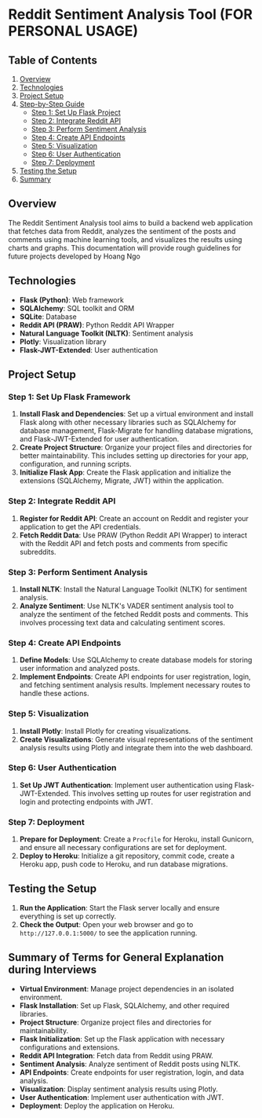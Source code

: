 # Reddit Sentiment Analysis Tool (FOR PERSONAL USAGE)

## Table of Contents

1. [Overview](#overview)
2. [Technologies](#technologies)
3. [Project Setup](#project-setup)
4. [Step-by-Step Guide](#step-by-step-guide)
    - [Step 1: Set Up Flask Project](#step-1-set-up-flask-project)
    - [Step 2: Integrate Reddit API](#step-2-integrate-reddit-api)
    - [Step 3: Perform Sentiment Analysis](#step-3-perform-sentiment-analysis)
    - [Step 4: Create API Endpoints](#step-4-create-api-endpoints)
    - [Step 5: Visualization](#step-5-visualization)
    - [Step 6: User Authentication](#step-6-user-authentication)
    - [Step 7: Deployment](#step-7-deployment)
5. [Testing the Setup](#testing-the-setup)
6. [Summary](#summary)

## Overview

The Reddit Sentiment Analysis tool aims to build a backend web application that fetches data from Reddit, analyzes the sentiment of the posts and comments using machine learning tools, and visualizes the results using charts and graphs. This documentation will provide rough guidelines for future projects developed by Hoang Ngo

## Technologies

- **Flask (Python)**: Web framework
- **SQLAlchemy**: SQL toolkit and ORM
- **SQLite**: Database
- **Reddit API (PRAW)**: Python Reddit API Wrapper
- **Natural Language Toolkit (NLTK)**: Sentiment analysis
- **Plotly**: Visualization library
- **Flask-JWT-Extended**: User authentication

## Project Setup

### Step 1: Set Up Flask Framework

1. **Install Flask and Dependencies**: Set up a virtual environment and install Flask along with other necessary libraries such as SQLAlchemy for database management, Flask-Migrate for handling database migrations, and Flask-JWT-Extended for user authentication.
2. **Create Project Structure**: Organize your project files and directories for better maintainability. This includes setting up directories for your app, configuration, and running scripts.
3. **Initialize Flask App**: Create the Flask application and initialize the extensions (SQLAlchemy, Migrate, JWT) within the application.

### Step 2: Integrate Reddit API

1. **Register for Reddit API**: Create an account on Reddit and register your application to get the API credentials.
2. **Fetch Reddit Data**: Use PRAW (Python Reddit API Wrapper) to interact with the Reddit API and fetch posts and comments from specific subreddits.

### Step 3: Perform Sentiment Analysis

1. **Install NLTK**: Install the Natural Language Toolkit (NLTK) for sentiment analysis.
2. **Analyze Sentiment**: Use NLTK's VADER sentiment analysis tool to analyze the sentiment of the fetched Reddit posts and comments. This involves processing text data and calculating sentiment scores.

### Step 4: Create API Endpoints

1. **Define Models**: Use SQLAlchemy to create database models for storing user information and analyzed posts.
2. **Implement Endpoints**: Create API endpoints for user registration, login, and fetching sentiment analysis results. Implement necessary routes to handle these actions.

### Step 5: Visualization

1. **Install Plotly**: Install Plotly for creating visualizations.
2. **Create Visualizations**: Generate visual representations of the sentiment analysis results using Plotly and integrate them into the web dashboard.

### Step 6: User Authentication

1. **Set Up JWT Authentication**: Implement user authentication using Flask-JWT-Extended. This involves setting up routes for user registration and login and protecting endpoints with JWT.

### Step 7: Deployment

1. **Prepare for Deployment**: Create a `Procfile` for Heroku, install Gunicorn, and ensure all necessary configurations are set for deployment.
2. **Deploy to Heroku**: Initialize a git repository, commit code, create a Heroku app, push code to Heroku, and run database migrations.

## Testing the Setup

1. **Run the Application**: Start the Flask server locally and ensure everything is set up correctly.
2. **Check the Output**: Open your web browser and go to `http://127.0.0.1:5000/` to see the application running.

## Summary of Terms for General Explanation during Interviews

- **Virtual Environment**: Manage project dependencies in an isolated environment.
- **Flask Installation**: Set up Flask, SQLAlchemy, and other required libraries.
- **Project Structure**: Organize project files and directories for maintainability.
- **Flask Initialization**: Set up the Flask application with necessary configurations and extensions.
- **Reddit API Integration**: Fetch data from Reddit using PRAW.
- **Sentiment Analysis**: Analyze sentiment of Reddit posts using NLTK.
- **API Endpoints**: Create endpoints for user registration, login, and data analysis.
- **Visualization**: Display sentiment analysis results using Plotly.
- **User Authentication**: Implement user authentication with JWT.
- **Deployment**: Deploy the application on Heroku.
